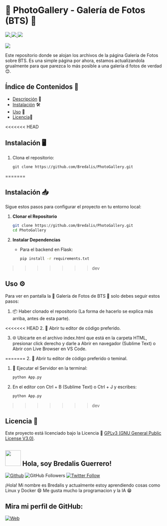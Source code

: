 <h1><b>🎨 PhotoGallery - Galería de Fotos (BTS) 🎨</b></h1>
<a href="https://lenguajecss.com/" target="_blank">
  <img src="https://img.shields.io/badge/CSS-3498DB">  
</a>
<a href="https://lenguajehtml.com/" target="_blank"> 
  <img src="https://img.shields.io/badge/HTML-E74C3C">
</a>
<a href="https://lenguajejs.com/" target="_blank">
  <img src="https://img.shields.io/badge/JavaScript-F7DC6F">
</a>
<br><br>

<img src="https://i.pinimg.com/236x/5b/78/a6/5b78a6f44d4087987ff2c75121d43b14.jpg">

<p>
  Este repositorio donde se alojan los archivos de la página Galería de Fotos sobre BTS. Es una simple página por ahora, 
  estamos actualizandola grualmente para que parezca lo más posible a una galería d fotos de verdad 😊.
</p>

## Índice de Contenidos 🧾

- [Descripción](#descripción) 📝
- [Instalación](#instalación) 🛠️
- [Uso](#uso) 📘
- [Licencia](#licencia)📜

<<<<<<< HEAD
## Instalación 🖥️

1. Clona el repositorio:

    ```
    git clone https://github.com/Bredalis/PhotoGallery.git
    ```
=======
## **Instalación** 📥

Sigue estos pasos para configurar el proyecto en tu entorno local:

1. **Clonar el Repositorio**
    ```bash
    git clone https://github.com/Bredalis/PhotoGallery.git
    cd PhotoGallery
    ```

2. **Instalar Dependencias**
    - Para el backend en Flask:
      ```bash
      pip install -r requirements.txt
      ```

>>>>>>> dev
## Uso ⚙️

Para ver en pantalla la 🎨 Galería de Fotos de BTS 🎨 solo debes seguir estos pasos:

1. 📦 Haber clonado el repositorio (La forma de hacerlo se explica más arriba, antes de esta parte).

<<<<<<< HEAD
2. 📝 Abrir tu editor de código preferido.

3.  🌐 Ubicarte en el archivo index.html que está en la carpeta HTML, presionar click derecho y darle
   a Abrir en navegador (Sublime Text) o Abrir con Live Browser en VS Code.

=======
2. 📝 Abrir tu editor de código preferido o teminal.

1. 🔧 Ejecutar el Servidor en la terminal:
    ```bash
    python App.py
    ```

4. En el editor con Ctrl + B (Sublime Text) o Ctrl + J y escribes:
    ```bash
    python App.py
    ```
    
>>>>>>> dev
## Licencia 📜

Este proyecto está licenciado bajo la Licencia 📜 <a href="https://www.gnu.org/licenses/gpl-3.0.en.html" target="_blank">GPLv3 (GNU General Public License V3.0)</a>.


## <img src="https://avatars.githubusercontent.com/u/111624948?s=400&u=cd081f79392220d8cd2a22f2a8d5d3b18814350a&v=4" width="50" height="50"> Hola, soy Bredalis Guerrero!
[![Github](https://img.shields.io/github/followers/Bredalis?label=Follow&style=social)](https://github.com/Bredalis)
![GitHub Followers](https://img.shields.io/github/stars/bredalis?style=social)
[![Twitter Follow](https://img.shields.io/twitter/follow/bredalis_P?style=social)](https://twitter.com/bredalis_P)

¡Hola! Mi nombre es Bredalis y actualmente estoy aprendiendo cosas como Linux y Docker 😄
Me gusta mucho la programacion y la IA 😁

## Mira mi perfil de GitHub:
[![Web](https://img.shields.io/badge/GitHub-Bredalis-14a1f0?style=for-the-badge&logo=github&logoColor=white&labelColor=101010)](https://github.com/bredalis)
